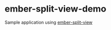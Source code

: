 ember-split-view-demo
=====================

Sample application using [ember-split-view](https://github.com/BryanHunt/ember-split-view)
